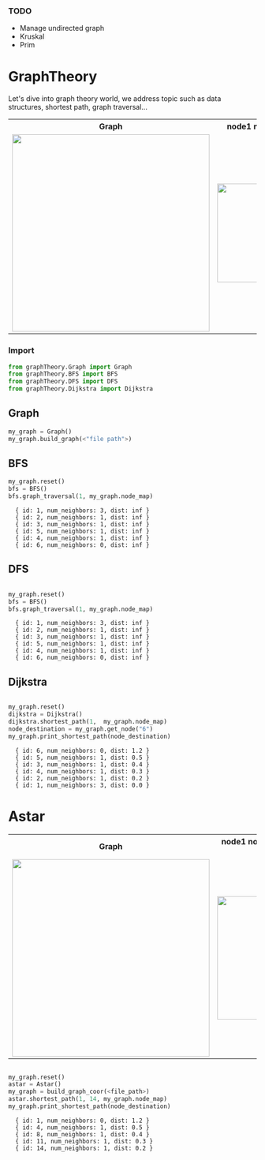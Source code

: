### TODO

* Manage undirected graph
* Kruskal
* Prim

# GraphTheory
Let's dive into graph theory world, we address topic such as data structures, shortest path, graph traversal...

<div>
  <table>
    <tr>
      <th>Graph</th>
      <th>node1 node2 weight</th>
    </tr>
    <tr>
      <td>
          <img src="https://i.imgur.com/zo5qdaX.png" width=400/>
      </td>
      <td>
          <img src="https://i.imgur.com/VlIlALP.png" width=200/>
      </td>
    </tr>
  </table>  
</div>

### Import

```python
from graphTheory.Graph import Graph
from graphTheory.BFS import BFS
from graphTheory.DFS import DFS
from graphTheory.Dijkstra import Dijkstra
```
## Graph

```python
my_graph = Graph()
my_graph.build_graph(<"file path">)
```

## BFS

```python
my_graph.reset()
bfs = BFS()
bfs.graph_traversal(1, my_graph.node_map)
```
```
  { id: 1, num_neighbors: 3, dist: inf }
  { id: 2, num_neighbors: 1, dist: inf }
  { id: 3, num_neighbors: 1, dist: inf }
  { id: 5, num_neighbors: 1, dist: inf }
  { id: 4, num_neighbors: 1, dist: inf }
  { id: 6, num_neighbors: 0, dist: inf }
```

## DFS

```python

my_graph.reset()
bfs = BFS()
bfs.graph_traversal(1, my_graph.node_map)
```
```
  { id: 1, num_neighbors: 3, dist: inf }
  { id: 2, num_neighbors: 1, dist: inf }
  { id: 3, num_neighbors: 1, dist: inf }
  { id: 5, num_neighbors: 1, dist: inf }
  { id: 4, num_neighbors: 1, dist: inf }
  { id: 6, num_neighbors: 0, dist: inf }
```

## Dijkstra

```python

my_graph.reset()
dijkstra = Dijkstra()
dijkstra.shortest_path(1,  my_graph.node_map)
node_destination = my_graph.get_node("6")
my_graph.print_shortest_path(node_destination)
```
```
  { id: 6, num_neighbors: 0, dist: 1.2 }
  { id: 5, num_neighbors: 1, dist: 0.5 }
  { id: 3, num_neighbors: 1, dist: 0.4 }
  { id: 4, num_neighbors: 1, dist: 0.3 }
  { id: 2, num_neighbors: 1, dist: 0.2 }
  { id: 1, num_neighbors: 3, dist: 0.0 }
```

# Astar
<div>
  <table>
    <tr>
      <th>Graph</th>
      <th>node1 node2 weight x1 y1 x2 y2</th>
    </tr>
    <tr>
      <td>
          <img src="https://i.imgur.com/sKyagB6.png" width=400/>
      </td>
      <td>
          <img src="https://i.imgur.com/v5VTtKn.png" width=250/>
      </td>
    </tr>
  </table>  
</div>

```python

my_graph.reset()
astar = Astar()
my_graph = build_graph_coor(<file_path>)
astar.shortest_path(1, 14, my_graph.node_map)
my_graph.print_shortest_path(node_destination)
```
```
  { id: 1, num_neighbors: 0, dist: 1.2 }
  { id: 4, num_neighbors: 1, dist: 0.5 }
  { id: 8, num_neighbors: 1, dist: 0.4 }
  { id: 11, num_neighbors: 1, dist: 0.3 }
  { id: 14, num_neighbors: 1, dist: 0.2 }

```
